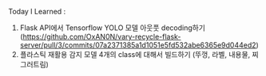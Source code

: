Today I Learned :

1. Flask API에서 Tensorflow YOLO 모델 아웃풋 decoding하기 (https://github.com/OxAN0N/vary-recycle-flask-server/pull/3/commits/07a2371385a1d1051e5fd532abe6365e9d044ed2)
2. 플라스틱 재활용 감지 모델 4개의 class에 대해서 빌드하기 (뚜껑, 라벨, 내용물, 찌그러트림)
